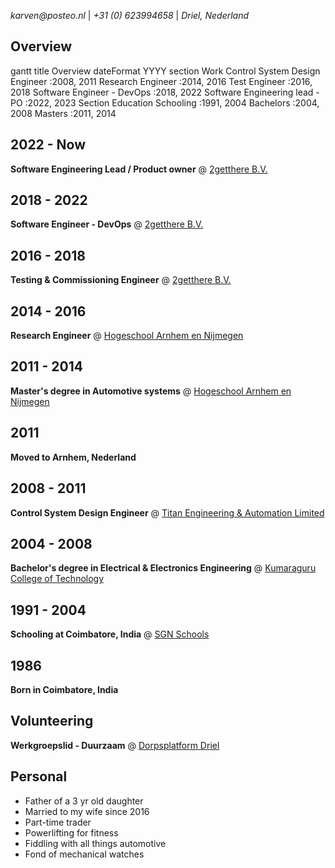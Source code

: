 _karven@posteo.nl_ | _+31 (0) 623994658_ | _Driel, Nederland_

## Overview

<div class="mermaid">
gantt
    title Overview
    dateFormat YYYY
    section Work
    Control System Design Engineer :2008, 2011
    Research Engineer              :2014, 2016
    Test Engineer                  :2016, 2018
    Software Engineer - DevOps     :2018, 2022
    Software Engineering lead - PO :2022, 2023
    Section Education
    Schooling                      :1991, 2004
    Bachelors                      :2004, 2008
    Masters                        :2011, 2014
</div>

## 2022 - Now

**Software Engineering Lead / Product owner** @ [2getthere B.V.](https://www.2getthere.eu//)

## 2018 - 2022

**Software Engineer - DevOps** @ [2getthere B.V.](https://www.2getthere.eu//)

## 2016 - 2018

**Testing & Commissioning Engineer** @ [2getthere B.V.](https://www.2getthere.eu//)

## 2014 - 2016

**Research Engineer** @ [Hogeschool Arnhem en Nijmegen](https://www.han.nl/onderzoek/lectoraten/lectoraat-han-automotive-research/)

## 2011 - 2014

**Master's degree in Automotive systems** @ [Hogeschool Arnhem en Nijmegen](https://www.han.nl/)

## 2011

**Moved to Arnhem, Nederland**

## 2008 - 2011

**Control System Design Engineer** @ [Titan Engineering & Automation Limited](https://www.titanteal.com/)

## 2004 - 2008

**Bachelor's degree in Electrical & Electronics Engineering** @ [Kumaraguru College of Technology](https://www.kct.ac.in/)

## 1991 - 2004

**Schooling at Coimbatore, India** @ [SGN Schools](https://www.srigopalnaiduschools.in/)

## 1986

**Born in Coimbatore, India**

## Volunteering

**Werkgroepslid - Duurzaam** @ [Dorpsplatform Driel](https://www.samendriel.nl/category/duurzaam/)

## Personal 
- Father of a 3 yr old daughter
- Married to my wife since 2016
- Part-time trader
- Powerlifting for fitness
- Fiddling with all things automotive
- Fond of mechanical watches
  



